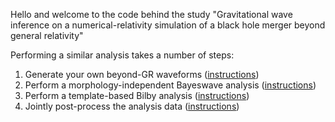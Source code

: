 Hello and welcome to the code behind the study "Gravitational wave inference on a numerical-relativity simulation of a black hole merger beyond general relativity"

Performing a similar analysis takes a number of steps:

1. Generate your own beyond-GR waveforms ([instructions](https://github.com/mariaokounkova/BeyondGRAnalysis/wiki/Generating-beyond-GR-waveforms-and-frames-files))
2. Perform a morphology-independent Bayeswave analysis ([instructions](https://github.com/mariaokounkova/BeyondGRAnalysis/wiki/Running-a-morphology-independent-Bayeswave-analysis))
3. Perform a template-based Bilby analysis ([instructions](https://github.com/mariaokounkova/BeyondGRAnalysis/wiki/Running-a-Bilby-template-based-analysis))
4. Jointly post-process the analysis data ([instructions](https://github.com/mariaokounkova/BeyondGRAnalysis/wiki/Post-processing-the-Bilby-and-Bayeswave-Results))

